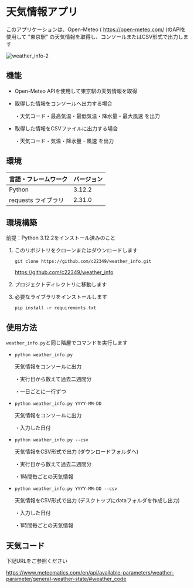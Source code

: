 # 天気情報アプリ
このアプリケーションは、Open-Meteo ( https://open-meteo.com/ )のAPIを使用して "東京駅" の天気情報を取得し、コンソールまたはCSV形式で出力します

![weather_info-2](https://github.com/c22349/weather_info/assets/44188202/ae351404-146a-476a-a3e5-4db149e3bb36)


## 機能
- Open-Meteo APIを使用して東京駅の天気情報を取得
- 取得した情報をコンソールへ出力する場合

  ・天気コード・最高気温・最低気温・降水量・最大風速 を出力
  
- 取得した情報をCSVファイルに出力する場合

  ・天気コード・気温・降水量・風速 を出力

## 環境
| 言語・フレームワーク | バージョン |
| --------------------- | ---------- |
| Python                | 3.12.2|
| requests ライブラリ     | 2.31.0|

## 環境構築
前提：Python 3.12.2をインストール済みのこと
1. このリポジトリをクローンまたはダウンロードします

    `git clone https://github.com/c22349/weather_info.git`

    https://github.com/c22349/weather_info

2. プロジェクトディレクトリに移動します

3. 必要なライブラリをインストールします

    `pip install -r requirements.txt`

## 使用方法
`weather_info.py`と同じ階層でコマンドを実行します
- `python weather_info.py`

  天気情報をコンソールに出力
  
  ・実行日から数えて過去二週間分
  
	・一日ごとに一行ずつ

- `python weather_info.py YYYY-MM-DD`

  天気情報をコンソールに出力
  
  ・入力した日付

- `python weather_info.py --csv`

  天気情報をCSV形式で出力 (ダウンロードフォルダへ)
  
  ・実行日から数えて過去二週間分
  
  ・1時間毎ごとの天気情報

- `python weather_info.py YYYY-MM-DD --csv`

  天気情報をCSV形式で出力 (デスクトップにdataフォルダを作成し出力)
  
  ・入力した日付
  
  ・1時間毎ごとの天気情報

## 天気コード
下記URLをご参照ください

https://www.meteomatics.com/en/api/available-parameters/weather-parameter/general-weather-state/#weather_code

